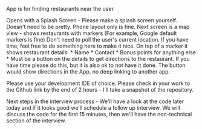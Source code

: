 App is for finding restaurants near the user.

Opens with a Splash Screen - Please make a splash screen yourself. Doesn't need to be pretty.
Phone layout only is fine.
Next screen is a map view - shows restaurants with markers (For example, Google default markers is fine)
Don't need to poll the user's current location. If you have time, feel free to do something here to make it nice.
On tap of a marker it shows restaurant details:
	* Name
	* Contact
	* Bonus points for anything else
	* Must be a button on the details to get directions to the restaurant. If you have time please do this, but it is also ok to not have it done. The button would show directions in the App, no deep linking to another app.




Please use your development IDE of choice.
Please check in your work to the Github link by the end of 2 hours - I'll take a snapshot of the repository.


Next steps in the interview process - We'll have a look at the code later today and if it looks good we'll schedule a follow up interview. We will discuss the code for the first 15 minutes, then we'll have the non-technical section of the interview.
